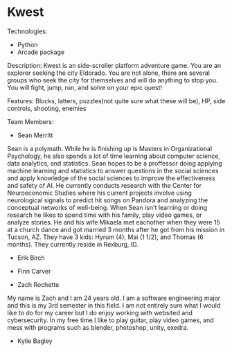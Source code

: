 # Kwest

Technologies:
* Python
* Arcade package

Description:
Kwest is an side-scroller platform adventure game. You are an explorer seeking the city Eldorado. You are not alone, there are several groups who seek the city for themselves and will do anything to stop you. You will fight, jump, run, and solve on your epic quest!

Features:
Blocks, latters, puzzles(not quite sure what these will be), HP, side controls, shooting, enemies 

Team Members:
* Sean Merritt

Sean is a polymath. While he is finishing up is Masters in Organizational Psychology, he also spends a lot of time learning about computer science, data analytics, and statistics. Sean hopes to be a proffessor doing applying machine learning and statistics to answer questions in the social sciences and apply knowledge of the social sciences to improve the effectiveness and safety of AI. He currently conducts research with the Center for Neuroeconomic Studies where his current projects involve using neurological signals to predict hit songs on Pandora and analyzing the conceptual networks of well-being. When Sean isn't learning or doing research he likes to spend time with his family, play video games, or analyze stories. He and his wife Mikaela met eachother when they were 15 at a church dance and got married 3 months after he got from his mission in Tucson, AZ. They have 3 kids: Hyrum (4), Mai (1 1/2), and Thomas (6 months). They currently reside in Rexburg, ID.  

* Erik Birch
* Finn Carver 


* Zach Rochette

My name is Zach and I am 24 years old. I am a software engineering major and this is my 3rd semester in this field. I am not entirely sure what I would like to do for my career but I do enjoy working with websited and cybersecurity. In my free time I like to play guitar, play video games, and mess with programs such as blender, photoshop, unity, exedra. 

* Kylie Bagley
